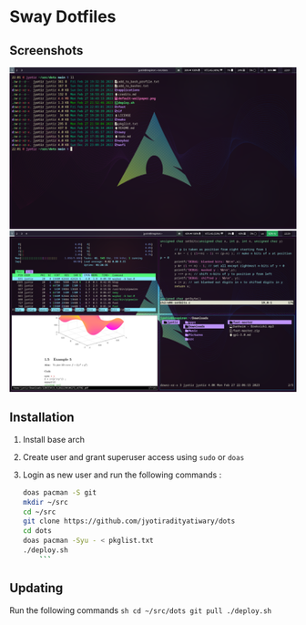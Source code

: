 # Sway Dotfiles

## Screenshots

![screenshot 1](screenshots/s1.png)
![screenshot 2](screenshots/s2.png)

## Installation
1) Install base arch

2) Create user and grant superuser access using `sudo` or `doas`

3) Login as new user and run the following commands :
	```sh
	doas pacman -S git
	mkdir ~/src
	cd ~/src
	git clone https://github.com/jyotiradityatiwary/dots
	cd dots
	doas pacman -Syu - < pkglist.txt
	./deploy.sh
        ```

## Updating
Run the following commands
	```sh
	cd ~/src/dots
	git pull
	./deploy.sh
	```
